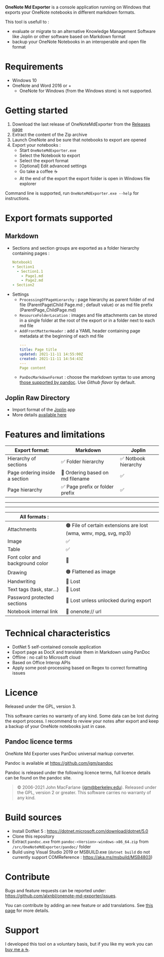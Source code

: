**OneNote Md Exporter** is a console application running on Windows that exports your OneNote notebooks in different markdown formats.

This tool is usefull to :
* evaluate or migrate to an alternative Knowledge Management Software like Joplin or other software based on Markdown format
* backup your OneNote Notebooks in an interoperable and open file format
  
# Requirements

- Windows 10
- OneNote and Word 2016 or +
  - OneNote for Windows (from the Windows store) is not supported.

# Getting started

1. Download the last release of OneNoteMdExporter from the [Releases page](https://github.com/alxnbl/onenote-md-exporter/releases)
2. Extract the content of the Zip archive
3. Launch OneNote and be sure that notebooks to export are opened
4. Export your notebooks :
   * Start `OneNoteMdExporter.exe`
   * Select the Notebook to export
   * Select the export format
   * [Optional] Edit advanced settings
   * Go take a coffee ☕
   * At the end of the export the export folder is open in Windows file explorer

Command line is supported, run `OneNoteMdExporter.exe --help` for instructions.

# Export formats supported

## Markdown

* Sections and section groups are exported as a folder hierarchy containing pages :
   ```yaml
   Notebook1
   - Section1
     - Section1.1
       - Page1.md
       - Page2.md
   - Section2
   ```
* Settings
  * `ProcessingOfPageHierarchy` : page hierarchy as parent folder of md file (ParentPage\Child Page.md ; default value) or as md file prefix (ParentPage_ChildPage.md)
  * `ResourceFolderLocation` : images and file attachments can be stored in a single folder at the root of the export or in a folder next to each md file
  * `AddFrontMatterHeader` : add a YAML header containing page metadata at the beginning of each md file
    ```yaml
    ---
    title: Page title
    updated: 2021-11-11 14:55:00Z
    created: 2021-11-11 14:54:43Z
    ---
    Page content
    ```
  * `PanDocMarkdownFormat` : choose the markdown syntax to use among [those supported by pandoc](https://pandoc.org/MANUAL.html#general-options). Use *Github flavor* by default.

## Joplin Raw Directory

* Import format of the  [Joplin](https://github.com/laurent22/joplin) app
* More details [available here](/doc/migration-to-joplin.md)

# Features and limitations

| Export format: | Markdown | Joplin |
| --- | --- | --- |
| Hierarchy of sections | ✅ Folder hierarchy | ✅ Notbook hierarchy |
| Page ordering inside a section | 🔴 Ordering based on md filename | ✅ |
| Page hierarchy | ✅ Page prefix or folder prefix | ✅ |


___
___

| All formats : |  |
| --- | --- |
| Attachments  | 🟠 File of certain extensions are lost (wma, wmv, mpg, svg, mp3) |
| Image  | ✅ | ✅ |
| Table  | ✅ | ✅ |
| Font color and background color  | 🔴 | 🔴 |
| Drawing | 🟠 Flattened as image | 🟠 Flattened as image |
| Handwriting  | 🔴 Lost | 🔴 Lost |
| Text tags (task, star...)  | 🔴 Lost | 🔴 Lost |
| Password protected sections | 🔴 Lost unless unlocked during export | 🔴 Lost unless unlocked during export |
| Notebook internal link | 🔴 onenote:// url | 🔴 onenote:// url |

# Technical characteristics

* DotNet 5 self-contained console application
* Export page as DocX and translate them in Markdown using PanDoc
* Offline : no call to Microsoft cloud
* Based on Office Interop APIs
* Apply some post-processing based on Regex to correct formatting issues

# Licence

Released under the GPL, version 3.

This software carries no warranty of any kind. Some data can be lost during the export process. I recommend to review your notes after export and keep a backup of your OneNote notebooks just in case.

## Pandoc licence terms

OneNote Md Exporter uses PanDoc universal markup converter.

Pandoc is available at https://github.com/jgm/pandoc

Pandoc is released under the following licence terms, full licence details can be found on the pandoc site.

> © 2006-2021 John MacFarlane (jgm@berkeley.edu). Released under the GPL, version 2 or greater. This software carries no warranty of any kind.


# Build sources

* Install DotNet 5 : https://dotnet.microsoft.com/download/dotnet/5.0
* Clone this repository
* Extract `pandoc.exe` from `pandoc-<Version>-windows-x86_64.zip` from `/src/OneNoteMdExporter/pandoc/` folder
* Build using Visual Studio 2019 or MSBUILD.exe (`dotnet build` do not currently support COMReference : https://aka.ms/msbuild/MSB4803) 

# Contribute

Bugs and feature requests can be reported under: https://github.com/alxnbl/onenote-md-exporter/issues.

You can contribute by adding an new feature or add translations. See [this page](/doc/contribute.md) for more details.

# Support

I developed this tool on a voluntary basis, but if you like my work you can [buy me a ☕](https://www.buymeacoffee.com/alxnbl).